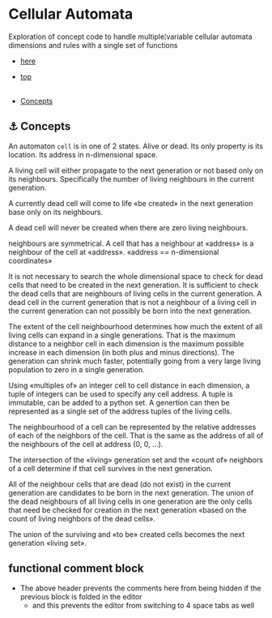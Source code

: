 <!-- cSpell:enable -->
# Cellular Automata

<link href="/home/phil/Documents/data_files/markdown.css" rel="stylesheet"/>

Exploration of concept code to handle multiple¦variable cellular automata dimensions and rules with a single set of functions

* [here](./)
* [top](/home/phil/index.md)
</br></br>

* [Concepts](#link_concepts)

<!--
* [Link](#link_link)
## <a name="link_link">⚓</a> Link
-->

## <a name="link_concepts">⚓</a> Concepts

An automaton `cell` is in one of 2 states. Alive or dead. Its only property is its location. Its address in n-dimensional space.

A living cell will either propagate to the next generation or not based only on its neighbours. Specifically the number of living neighbours in the current generation.

A currently dead cell will come to life «be created» in the next generation base only on its neighbours.

A dead cell will never be created when there are zero living neighbours.

neighbours are symmetrical. A cell that has a neighbour at «address» is a neighbour of the cell at «address». «address == n-dimensional coordinates»

It is not necessary to search the whole dimensional space to check for dead cells that need to be created in the next generation. It is sufficient to check the dead cells that are neighbours of living cells in the current generation. A dead cell in the current generation that is not a neighbour of a living cell in the current generation can not possibly be born into the next generation.

The extent of the cell neighbourhood determines how much the extent of all living cells can expand in a single generations. That is the maximum distance to a neighbor cell in each dimension is the maximum possible increase in each dimension (in both plus and minus directions). The generation can shrink much faster, potentially going from a very large living population to zero in a single generation.

Using «multiples of» an integer cell to cell distance in each dimension, a tuple of integers can be used to specify any cell address. A tuple is immutable, can be added to a python set. A genertion can then be represented as a single set of the address tuples of the living cells.

The neighbourhood of a cell can be represented by the relative addresses of each of the neighbors of the cell. That is the same as the address of all of the neighbours of the cell at address (0, 0, …).

The intersection of the «living» generation set and the «count of» neighbors of a cell determine if that cell survives in the next generation.

All of the neighbour cells that are dead (do not exist) in the current generation are candidates to be born in the next generation. The union of the dead neighbours of all living cells in one generation are the only cells that need be checked for creation in the next generation «based on the count of living neighbors of the dead cells».

The union of the surviving and «to be» created cells becomes the next generation «living set».

## functional comment block

* The above header prevents the comments here from being hidden if the previous block is folded in the editor
  * and this prevents the editor from switching to 4 space tabs as well

<!-- cSpell:disable -->
<!-- cSpell:enable -->
<!--
# cSpell:disable
# cSpell:enable
cSpell:words
cSpell:ignore
cSpell:enableCompoundWords
-->
